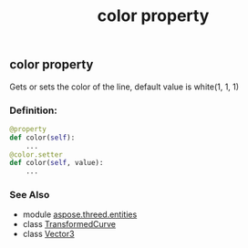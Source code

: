 ﻿---
title: color property
second_title: Aspose.3D for Python via .NET API References
description: 
type: docs
weight: 100
url: /python-net/aspose.threed.entities/transformedcurve/color/
is_root: false
---

## color property


Gets or sets the color of the line, default value is white(1, 1, 1)
### Definition:
```python
@property
def color(self):
    ...
@color.setter
def color(self, value):
    ...
```

### See Also
* module [aspose.threed.entities](../../)
* class [TransformedCurve](/3d/python-net/aspose.threed.entities/transformedcurve)
* class [Vector3](/3d/python-net/aspose.threed.utilities/vector3)
